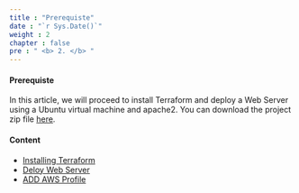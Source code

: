 ```yaml
---
title : "Prerequiste"
date : "`r Sys.Date()`"
weight : 2
chapter : false
pre : " <b> 2. </b> "
---
```


#### Prerequiste

In this article, we will proceed to install Terraform and deploy a Web Server using a Ubuntu virtual machine and apache2. You can download the project zip file [here](https://drive.google.com/file/d/11kUV_kcxf5EJq-gpd0PnmncL1FXCM6OB/view?usp=sharing).

#### Content
- [Installing Terraform](2.1-terraform-install/)
- [Deloy Web Server](2.2-deloyws/)
- [ADD AWS Profile](2.3-profile/)
